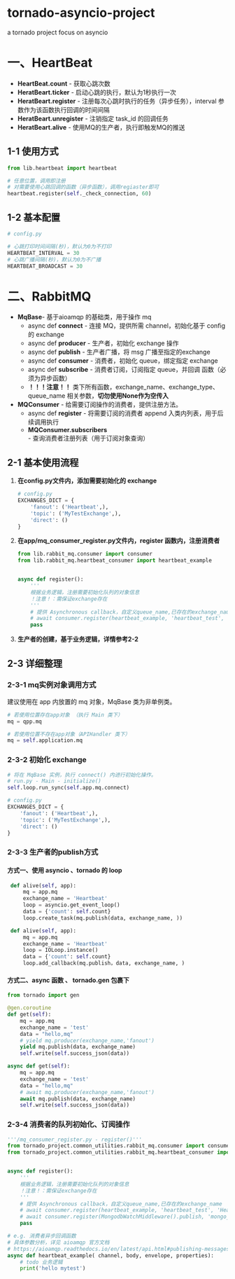 # tornado-asyncio-project
a tornado project focus on asyncio


# 一、HeartBeat

- **HeartBeat.count** - 获取心跳次数
- **HeratBeart.ticker** - 启动心跳的执行，默认为1秒执行一次
- **HeratBeart.register** - 注册每次心跳时执行的任务（异步任务），interval 参数作为该函数执行回调的时间间隔
- **HeratBeart.unregister** - 注销指定 task_id 的回调任务
- **HeratBeart.alive** - 使用MQ的生产者，执行即触发MQ的推送

## 1-1 使用方式

```python
from lib.heartbeat import heartbeat

# 任意位置，调用即注册
# 对需要使用心跳回调的函数（异步函数），调用regiaster即可
heartbeat.register(self._check_connection, 60)
```

## 1-2 基本配置

```python
# config.py

# 心跳打印时间间隔(秒)，默认为0为不打印
HEARTBEAT_INTERVAL = 30
# 心跳广播间隔(秒)，默认为0为不广播
HEARTBEAT_BROADCAST = 30
```

# 二、RabbitMQ

- **MqBase**- 基于aioamqp 的基础类，用于操作 mq
  - async def **connect** - 连接 MQ，提供所需 channel，初始化基于 config 的 exchange
  - async def **producer** - 生产者，初始化 exchange 操作
  - async def **publish** - 生产者广播，将 msg 广播至指定的exchange
  - async def **consumer** - 消费者，初始化 queue，绑定指定 exchange
  - async def **subscribe** - 消费者订阅，订阅指定 queue，并回调 函数（必须为异步函数）
  - **！！！注意！！** 类下所有函数，exchange_name、exchange_type、queue_name 相关参数，**切勿使用None作为空传入**
- **MQConsumer** - 给需要订阅操作的消费者，提供注册方法。
  - async def **register** - 将需要订阅的消费者 append 入类内列表，用于后续调用执行
  - **MQConsumer.subscribers** - 查询消费者注册列表（用于订阅对象查询）

## 2-1 基本使用流程

1. **在config.py文件内，添加需要初始化的 exchange**

   ```python
   # config.py
   EXCHANGES_DICT = {
       'fanout': ('Heartbeat',),
       'topic': ('MyTestExchange',),
       'direct': ()
   }
   ```

2. **在app/mq_consumer_register.py文件内，register 函数内，注册消费者**

   ```python
   from lib.rabbit_mq.consumer import consumer
   from lib.rabbit_mq.heartbeat_consumer import heartbeat_example
   
   
   async def register():
       '''
       根据业务逻辑，注册需要初始化队列的对象信息
       ！注意！：需保证exchange存在
       '''
       # 提供 Asynchronous callback，自定义queue_name,已存在的exchange_name
       # await consumer.register(heartbeat_example, 'heartbeat_test', 'Heartbeat')
       pass
   
   ```

3. **生产者的创建，基于业务逻辑，详情参考2-2**

## 2-3 详细整理

### 2-3-1 mq实例对象调用方式

建议使用在 app 内放置的 mq 对象，MqBase 类为非单例类。

```python
# 若使用位置存在app对象 （执行 Main 类下）
mq = qpp.mq

# 若使用位置不存在app对象（APIHandler 类下）
mq = self.application.mq
```

### 2-3-2 初始化 exchange 

```python
# 将在 MqBase 实例，执行 connect() 内进行初始化操作。
# run.py - Main - initialize()
self.loop.run_sync(self.app.mq.connect)

# config.py
EXCHANGES_DICT = {
    'fanout': ('Heartbeat',),
    'topic': ('MyTestExchange',),
    'direct': ()
}
```

### 2-3-3 生产者的publish方式

#### 方式一、使用 asyncio 、tornado 的 loop

```python
 def alive(self, app):
     mq = app.mq
     exchange_name = 'Heartbeat'
     loop = asyncio.get_event_loop()
     data = {'count': self.count}
     loop.create_task(mq.publish(data, exchange_name, ))
```

```python
 def alive(self, app):
     mq = app.mq
     exchange_name = 'Heartbeat'
     loop = IOLoop.instance()
     data = {'count': self.count}
     loop.add_callback(mq.publish，data, exchange_name, )
```

#### 方式二、async 函数 、 tornado.gen 包裹下

```python
from tornado import gen

@gen.coroutine
def get(self):
    mq = app.mq
    exchange_name = 'test'
    data = "hello,mq"
    # yield mq.producer(exchange_name,'fanout')
    yield mq.publish(data, exchange_name)
    self.write(self.success_json(data))
```

```python
async def get(self):
    mq = app.mq
    exchange_name = 'test'
    data = "hello,mq"
    # await mq.producer(exchange_name,'fanout')
    await mq.publish(data, exchange_name)
    self.write(self.success_json(data))
```

### 2-3-4 消费者的队列初始化、订阅操作

```python
'''/mq_consumer_register.py - register()'''
from tornado_project.common_utilities.rabbit_mq.consumer import consumer
from tornado_project.common_utilities.rabbit_mq.heartbeat_consumer import heartbeat_example


async def register():
    '''
    根据业务逻辑，注册需要初始化队列的对象信息
    ！注意！：需保证exchange存在
    '''
    # 提供 Asynchronous callback，自定义queue_name,已存在的exchange_name
    # await consumer.register(heartbeat_example, 'heartbeat_test', 'Heartbeat')
    # await consumer.register(MongodbWatchMiddleware().publish, 'mongo_watch', 'Mongodb')
    pass

```

```python
# e.g. 消费者异步回调函数
# 具体参数分析，详见 aioamqp 官方文档
# https://aioamqp.readthedocs.io/en/latest/api.html#publishing-messages
async def heartbeat_example( channel, body, envelope, properties):
    # todo 业务逻辑
    print('hello mytest')
```

